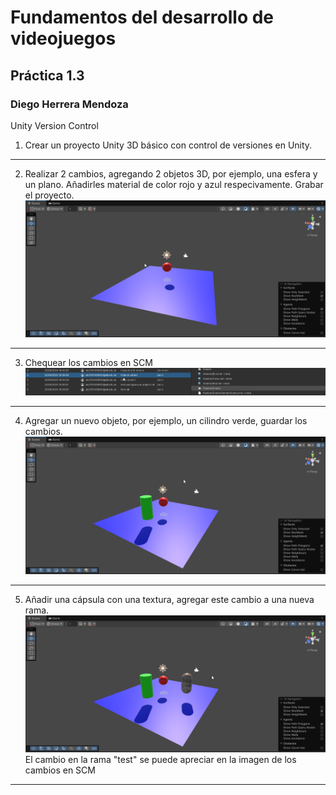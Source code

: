 ﻿# Fundamentos del desarrollo de videojuegos
## Práctica 1.3
### Diego Herrera Mendoza
Unity Version Control

1. Crear un proyecto Unity 3D básico con control de versiones en Unity.
---
2. Realizar 2 cambios, agregando 2 objetos 3D, por ejemplo, una esfera y un plano. Añadirles material de color rojo y azul respecivamente. Grabar el proyecto.
![Ejercicio2](images/Ejercicio2.png)
---
3. Chequear los cambios en SCM
![Ejercicio3](images/Ejercicio3.png)
---
4. Agregar un nuevo objeto, por ejemplo, un cilindro verde, guardar los cambios.
![Ejercicio4](images/Ejercicio4.png)
---
5. Añadir una cápsula con una textura, agregar este cambio a una nueva rama.
![Ejercicio5](images/Ejercicio5.png)
El cambio en la rama "test" se puede apreciar en la imagen de los cambios en SCM
---

